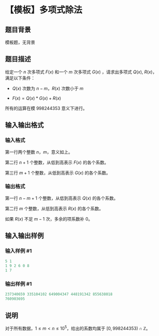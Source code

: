# 【模板】多项式除法

## 题目背景

模板题，无背景

## 题目描述

给定一个 $n$ 次多项式 $F(x)$ 和一个 $m$ 次多项式 $G(x)$ ，请求出多项式 $Q(x)$, $R(x)$，满足以下条件：

- $Q(x)$ 次数为 $n-m$，$R(x)$ 次数小于 $m$

- $F(x) = Q(x) * G(x) + R(x)$

所有的运算在模 $998244353$ 意义下进行。

## 输入输出格式

### 输入格式

第一行两个整数 $n$，$m$，意义如上。

第二行 $n+1$ 个整数，从低到高表示 $F(x)$ 的各个系数。

第三行 $m+1$ 个整数，从低到高表示 $G(x)$ 的各个系数。

### 输出格式

第一行 $n-m+1$ 个整数，从低到高表示 $Q(x)$ 的各个系数。

第二行 $m$ 个整数，从低到高表示 $R(x)$ 的各个系数。

如果 $R(x)$ 不足 $m-1$ 次，多余的项系数补 $0$。

## 输入输出样例

### 输入样例 #1

```cpp
5 1
1 9 2 6 0 8
1 7
```


### 输出样例 #1

```cpp
237340659 335104102 649004347 448191342 855638018
760903695
```


## 说明

对于所有数据，$1 \le m < n \le 10^5$，给出的系数均属于 $[0, 998244353) \cap \mathbb{Z}$。

